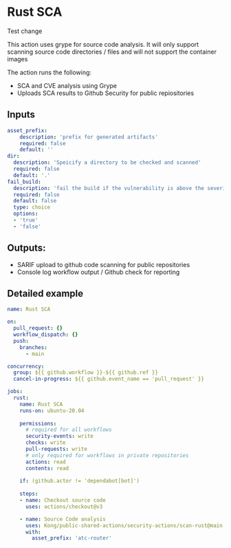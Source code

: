 # Rust SCA
Test change

This action uses grype for source code analysis. It will only support scanning source code directories / files and will not support the container images


The action runs the following:
- SCA and CVE analysis using Grype
- Uploads SCA results to Github Security for public repiositories

## Inputs

```yaml
asset_prefix:
    description: 'prefix for generated artifacts'
    required: false
    default: ''
dir: 
  description: 'Speicify a directory to be checked and scanned'
  required: false
  default: '.'
fail_build:
  description: 'fail the build if the vulnerability is above the severity cutoff'
  required: false
  default: false
  type: choice
  options:
  - 'true'
  - 'false'
```

## Outputs:
- SARIF upload to github code scanning for public repositories
- Console log workflow output / Github check for reporting

## Detailed example

```yaml
name: Rust SCA

on:
  pull_request: {}
  workflow_dispatch: {}
  push:
    branches:
      - main

concurrency:
  group: ${{ github.workflow }}-${{ github.ref }}
  cancel-in-progress: ${{ github.event_name == 'pull_request' }}

jobs:
  rust:
    name: Rust SCA
    runs-on: ubuntu-20.04
    
    permissions:
      # required for all workflows
      security-events: write
      checks: write
      pull-requests: write
      # only required for workflows in private repositories
      actions: read
      contents: read
  
    if: (github.actor != 'dependabot[bot]')
    
    steps:
    - name: Checkout source code
      uses: actions/checkout@v3

    - name: Source Code analysis
      uses: Kong/public-shared-actions/security-actions/scan-rust@main
      with:
        asset_prefix: 'atc-router'
```
